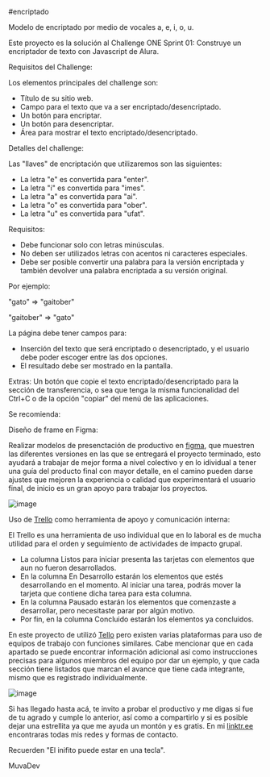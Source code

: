 #encriptado

Modelo de encriptado por medio de vocales a, e, i, o, u. 

Este proyecto es la solución al Challenge ONE Sprint 01: Construye un encriptador de texto con Javascript de Alura.


Requisitos del Challenge: 


Los elementos principales del challenge son:
- Título de su sitio web.
- Campo para el texto que va a ser encriptado/desencriptado.
- Un botón para encriptar.
- Un botón para desencriptar.
- Área para mostrar el texto encriptado/desencriptado.

Detalles del challenge: 

Las "llaves" de encriptación que utilizaremos son las siguientes:

- La letra "e" es convertida para "enter".
- La letra "i" es convertida para "imes".
- La letra "a" es convertida para "ai".
- La letra "o" es convertida para "ober".
- La letra "u" es convertida para "ufat".


Requisitos:

- Debe funcionar solo con letras minúsculas.
- No deben ser utilizados letras con acentos ni caracteres especiales.
- Debe ser posible convertir una palabra para la versión encriptada y también devolver una palabra encriptada a su versión original.


Por ejemplo:

"gato" => "gaitober"

"gaitober" => "gato"

La página debe tener campos para:

- Inserción del texto que será encriptado o desencriptado, y el usuario debe poder escoger entre las dos opciones.
- El resultado debe ser mostrado en la pantalla.

Extras:
Un botón que copie el texto encriptado/desencriptado para la sección de transferencia, o sea que tenga la misma funcionalidad del Ctrl+C o de la opción "copiar" del menú de las aplicaciones.


Se recomienda:

Diseño de frame en Figma:

Realizar modelos de presenctación de productivo en [figma](https://www.figma.com), que muestren las diferentes versiones en las que se entregará el proyecto terminado, esto ayudará a trabajar de mejor forma a nivel colectivo y en lo idividual a tener una guía del producto final con mayor detalle, en el camino pueden darse ajustes que mejoren la experiencia o calidad que experimentará el usuario final, de inicio es un gran apoyo para trabajar los proyectos. 

![image](https://github.com/muvadev/encriptado/assets/157439548/f5c96baa-6397-45e1-a1f0-3dd8f342ae97)


Uso de [Trello](https://trello.com/) como herramienta de apoyo y comunicación interna:

El Trello es una herramienta de uso individual que en lo laboral es de mucha utilidad para el orden y seguimiento de actividades de impacto grupal.
- La columna Listos para iniciar presenta las tarjetas con elementos que aun no fueron desarrollados.
- En la columna En Desarrollo estarán los elementos que estés desarrollando en el momento. Al iniciar una tarea, podrás mover la tarjeta que contiene dicha tarea para esta columna.
- En la columna Pausado estarán los elementos que comenzaste a desarrollar, pero necesitaste parar por algún motivo.
- Por fin, en la columna Concluido estarán los elementos ya concluidos.
  
En este proyecto de utilizó [Tello](https://trello.com/) pero existen varias plataformas para uso de equipos de trabajo con funciones similares. Cabe mencionar que en cada apartado se puede encontrar información adicional así como instrucciones precisas para algunos miembros del equipo por dar un ejemplo, y que cada sección tiene listados que marcan el avance que tiene cada integrante, mismo que es registrado individualmente. 

![image](https://github.com/muvadev/encriptado/assets/157439548/e1947212-b430-4f61-9182-4f03d90902ef)


Si has llegado hasta acá, te invito a probar el productivo y me digas si fue de tu agrado y cumple lo anterior, así como a compartirlo y si es posible dejar una estrellita ya que me ayuda un montón y es gratis. 
En mi [linktr.ee](https://linktr.ee/muvadev) encontraras todas mis redes y formas de contacto. 


Recuerden "El inifito puede estar en una tecla". 

MuvaDev
